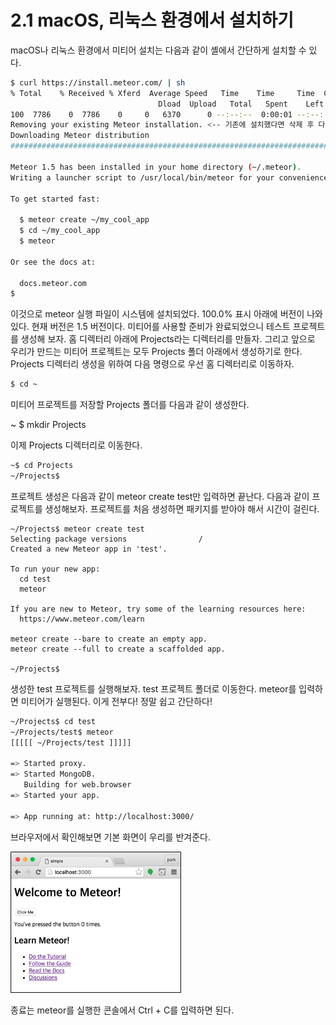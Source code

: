# 2.1 macOS, 리눅스 환경에서 설치하기

macOS나 리눅스 환경에서 미티어 설치는 다음과 같이 셸에서 간단하게 설치할 수 있다.

```bash
$ curl https://install.meteor.com/ | sh
% Total    % Received % Xferd  Average Speed   Time    Time     Time  Current
                                 Dload  Upload   Total   Spent    Left  Speed
100  7786    0  7786    0     0   6370      0 --:--:--  0:00:01 --:--:--  6376
Removing your existing Meteor installation. <-- 기존에 설치했다면 삭제 후 다시 설치한다.
Downloading Meteor distribution
######################################################################## 100.0%

Meteor 1.5 has been installed in your home directory (~/.meteor).
Writing a launcher script to /usr/local/bin/meteor for your convenience.

To get started fast:

  $ meteor create ~/my_cool_app
  $ cd ~/my_cool_app
  $ meteor

Or see the docs at:

  docs.meteor.com
$
```

이것으로 meteor 실행 파일이 시스템에 설치되었다. 100.0% 표시 아래에 버전이 나와 있다. 현재 버전은 1.5 버전이다. 미티어를 사용할 준비가 완료되었으니 테스트 프로젝트를 생성해 보자. 홈 디렉터리 아래에 Projects라는 디렉터리를 만들자. 그리고 앞으로 우리가 만드는 미티어 프로젝트는 모두 Projects 폴더 아래에서 생성하기로 한다. Projects 디렉터리 생성을 위하여 다음 명령으로 우선 홈 디렉터리로 이동하자.

```bash
$ cd ~
```

미티어 프로젝트를 저장할 Projects 폴더를 다음과 같이 생성한다.

~ $ mkdir Projects

이제 Projects 디렉터리로 이동한다.

```bash
~$ cd Projects
~/Projects$
```

프로젝트 생성은 다음과 같이 meteor create test만 입력하면 끝난다. 다음과 같이 프로젝트를 생성해보자. 프로젝트를 처음 생성하면 패키지를 받아야 해서 시간이 걸린다.

```aspnet
~/Projects$ meteor create test
Selecting package versions                /
Created a new Meteor app in 'test'.

To run your new app:
  cd test
  meteor

If you are new to Meteor, try some of the learning resources here:
  https://www.meteor.com/learn

meteor create --bare to create an empty app.
meteor create --full to create a scaffolded app.

~/Projects$
```

생성한 test 프로젝트를 실행해보자. test 프로젝트 폴더로 이동한다. meteor를 입력하면 미티어가 실행된다. 이게 전부다! 정말 쉽고 간단하다!

```bash
~/Projects$ cd test
~/Projects/test$ meteor
[[[[[ ~/Projects/test ]]]]]

=> Started proxy.
=> Started MongoDB.
   Building for web.browser
=> Started your app.

=> App running at: http://localhost:3000/
```

브라우저에서 확인해보면 기본 화면이 우리를 반겨준다.

![&#xADF8;&#xB9BC; 2-1 &#xBBF8;&#xD2F0;&#xC5B4; &#xAE30;&#xBCF8; &#xD654;&#xBA74;](../.gitbook/assets/image%20%285%29.png)

종료는 meteor를 실행한 콘솔에서 Ctrl + C를 입력하면 된다.

